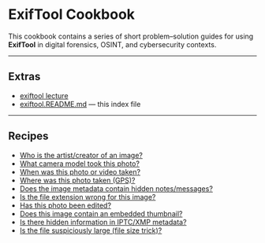 # ExifTool Cookbook

This cookbook contains a series of short problem–solution guides for using **ExifTool** in digital forensics, OSINT, and cybersecurity contexts.

---

## Extras

- [exiftool lecture](exiftool/exiftool.lecture.md)
- [exiftool.README.md](exiftool.README.md) — this index file  

---

## Recipes

- [Who is the artist/creator of an image?](exiftool.000.metadata.artist.md)  
- [What camera model took this photo?](exiftool.001.metadata.camera-model.md)  
- [When was this photo or video taken?](exiftool.002.metadata.when-taken.md)  
- [Where was this photo taken (GPS)?](exiftool.003.metadata.gps-location.md)  
- [Does the image metadata contain hidden notes/messages?](exiftool.004.metadata.hidden-messages.md)  
- [Is the file extension wrong for this image?](exiftool.005.metadata.wrong-extension.md)  
- [Has this photo been edited?](exiftool.006.metadata.edited-or-not.md)  
- [Does this image contain an embedded thumbnail?](exiftool.007.metadata.thumbnail-inside.md)  
- [Is there hidden information in IPTC/XMP metadata?](exiftool.008.metadata.hidden-in-iptc-xmp.md)  
- [Is the file suspiciously large (file size trick)?](exiftool.009.metadata.file-size-trick.md)  



